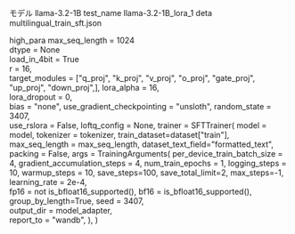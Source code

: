 モデル llama-3.2-1B
test_name llama-3.2-1B_lora_1
deta multilingual_train_sft.json

high_para
max_seq_length = 1024                                  
dtype = None                                           
load_in_4bit = True     
r = 16,                                                         
target_modules = ["q_proj", "k_proj", "v_proj", "o_proj",
                      "gate_proj", "up_proj", "down_proj",],
lora_alpha = 16,                                               
lora_dropout = 0,                                              
bias = "none",
use_gradient_checkpointing = "unsloth",
random_state = 3407,                                           
use_rslora = False,
loftq_config = None,
trainer = SFTTrainer(
    model = model,
    tokenizer = tokenizer,
    train_dataset=dataset["train"],
    max_seq_length = max_seq_length,
    dataset_text_field="formatted_text",
    packing = False,
    args = TrainingArguments(
        per_device_train_batch_size = 4,
        gradient_accumulation_steps = 4,
        num_train_epochs = 1,
        logging_steps = 10,
        warmup_steps = 10,
        save_steps=100,
        save_total_limit=2,
        max_steps=-1,
        learning_rate = 2e-4,                   
        fp16 = not is_bfloat16_supported(),
        bf16 = is_bfloat16_supported(),
        group_by_length=True,
        seed = 3407,                            
        output_dir = model_adapter,             
        report_to = "wandb",
    ),
)
